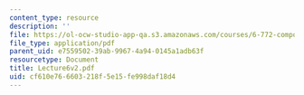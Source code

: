 ```yaml
---
content_type: resource
description: ''
file: https://ol-ocw-studio-app-qa.s3.amazonaws.com/courses/6-772-compound-semiconductor-devices-spring-2003/cf610e766603218f5e15fe998daf18d4_Lecture6v2.pdf
file_type: application/pdf
parent_uid: e7559502-39ab-9967-4a94-0145a1adb63f
resourcetype: Document
title: Lecture6v2.pdf
uid: cf610e76-6603-218f-5e15-fe998daf18d4
---
```

